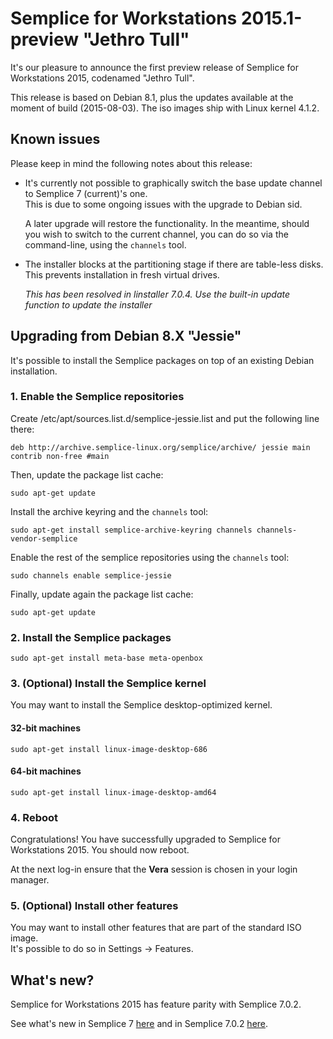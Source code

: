 Semplice for Workstations 2015.1-preview "Jethro Tull"
======================================================

It's our pleasure to announce the first preview release of Semplice for Workstations 2015,
codenamed "Jethro Tull".

This release is based on Debian 8.1, plus the updates available at the moment of build (2015-08-03).
The iso images ship with Linux kernel 4.1.2.

Known issues
------------

Please keep in mind the following notes about this release:

* It's currently not possible to graphically switch the base update channel
  to Semplice 7 (current)'s one.  
  This is due to some ongoing issues with the upgrade to Debian sid.  
    
  A later upgrade will restore the functionality. In the meantime, should
  you wish to switch to the current channel, you can do so via the command-line,
  using the `channels` tool.

* The installer blocks at the partitioning stage if there are table-less
  disks.  
  This prevents installation in fresh virtual drives.  
    
  *This has been resolved in linstaller 7.0.4. Use the built-in update function
  to update the installer*

Upgrading from Debian 8.X "Jessie"
----------------------------------

It's possible to install the Semplice packages on top of an existing Debian installation.

### 1. Enable the Semplice repositories

Create /etc/apt/sources.list.d/semplice-jessie.list and put the following line there:

	deb http://archive.semplice-linux.org/semplice/archive/ jessie main contrib non-free #main

Then, update the package list cache:

	sudo apt-get update

Install the archive keyring and the `channels` tool:

	sudo apt-get install semplice-archive-keyring channels channels-vendor-semplice

Enable the rest of the semplice repositories using the `channels` tool:

	sudo channels enable semplice-jessie

Finally, update again the package list cache:

	sudo apt-get update

### 2. Install the Semplice packages

	sudo apt-get install meta-base meta-openbox

### 3. (Optional) Install the Semplice kernel

You may want to install the Semplice desktop-optimized kernel.

#### 32-bit machines

	sudo apt-get install linux-image-desktop-686

#### 64-bit machines

	sudo apt-get install linux-image-desktop-amd64

### 4. Reboot

Congratulations! You have successfully upgraded to Semplice for Workstations 2015.
You should now reboot.

At the next log-in ensure that the **Vera** session is chosen in your login manager.

### 5. (Optional) Install other features

You may want to install other features that are part of the standard ISO image.  
It's possible to do so in Settings → Features.


What's new?
-----------

Semplice for Workstations 2015 has feature parity with Semplice 7.0.2.

See what's new in Semplice 7 [here](https://github.com/semplice/releasenotes/blob/master/numb/7.md#whats-new) and
in Semplice 7.0.2 [here](https://github.com/semplice/releasenotes/blob/master/numb/7.0.2.md#whats-new).
